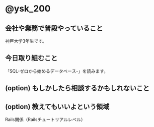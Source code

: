 # @ysk_200

## 会社や業務で普段やっていること
神戸大学3年生です。

## 今日取り組むこと
「SQL-ゼロから始めるデータベース-」を読みます。

## (option) もしかしたら相談するかもしれないこと

## (option) 教えてもいいよという領域
Rails関係（Railsチュートリアルレベル）
